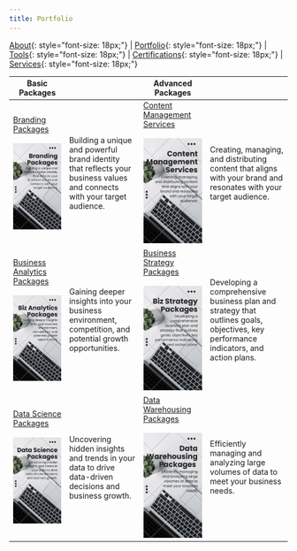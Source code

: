 ```yaml
---
title: Portfolio
---
```


[About](/about.md){: style="font-size: 18px;"} | [Portfolio](/portfolio.md){: style="font-size: 18px;"} | [Tools](/tools.md){: style="font-size: 18px;"} | [Certifications](/certifications.md){: style="font-size: 18px;"} | [Services](/services.md){: style="font-size: 18px;"} 

| Basic Packages| | Advanced Packages | |
| --------------- | -------------- | ------------------ | --------------- |
| [Branding Packages](https://raw.githubusercontent.com/Mihir-Ai-lab/The_Data_Science_Guy/main/Services/Branding) <br><br> ![Branding](https://raw.githubusercontent.com/Mihir-Ai-lab/The_Data_Science_Guy/main/Services/Images/Branding.png) | Building a unique and powerful brand identity that reflects your business values and connects with your target audience.| [Content Management Services](https://raw.githubusercontent.com/Mihir-Ai-lab/The_Data_Science_Guy/main/Services/Content%20Management) <br><br> ![Content Management](https://raw.githubusercontent.com/Mihir-Ai-lab/The_Data_Science_Guy/main/Services/Images/Content%20Management.png) | Creating, managing, and distributing content that aligns with your brand and resonates with your target audience.
| [Business Analytics Packages](https://raw.githubusercontent.com/Mihir-Ai-lab/The_Data_Science_Guy/main/Services/Business%20Analysis) <br><br> ![Business Analytics](https://raw.githubusercontent.com/Mihir-Ai-lab/The_Data_Science_Guy/main/Services/Images/Business%20Analytics.png) | Gaining deeper insights into your business environment, competition, and potential growth opportunities. | [Business Strategy Packages](https://raw.githubusercontent.com/Mihir-Ai-lab/The_Data_Science_Guy/main/Services/Business%20Strategy) <br><br> ![Business Strategy](https://raw.githubusercontent.com/Mihir-Ai-lab/The_Data_Science_Guy/main/Services/Images/Business%20Strategy.png) | Developing a comprehensive business plan and strategy that outlines goals, objectives, key performance indicators, and action plans. 
[Data Science Packages](https://raw.githubusercontent.com/Mihir-Ai-lab/The_Data_Science_Guy/main/Services/Data%20Science) <br><br> ![Data Science](https://raw.githubusercontent.com/Mihir-Ai-lab/The_Data_Science_Guy/main/Services/Images/Data%20Science.png) | Uncovering hidden insights and trends in your data to drive data-driven decisions and business growth. | [Data Warehousing Packages](https://raw.githubusercontent.com/Mihir-Ai-lab/The_Data_Science_Guy/main/Services/Data%20Warehousing) <br><br> ![Data Warehousing](https://raw.githubusercontent.com/Mihir-Ai-lab/The_Data_Science_Guy/main/Services/Images/Data%20Warehousing.png) | Efficiently managing and analyzing large volumes of data to meet your business needs.


